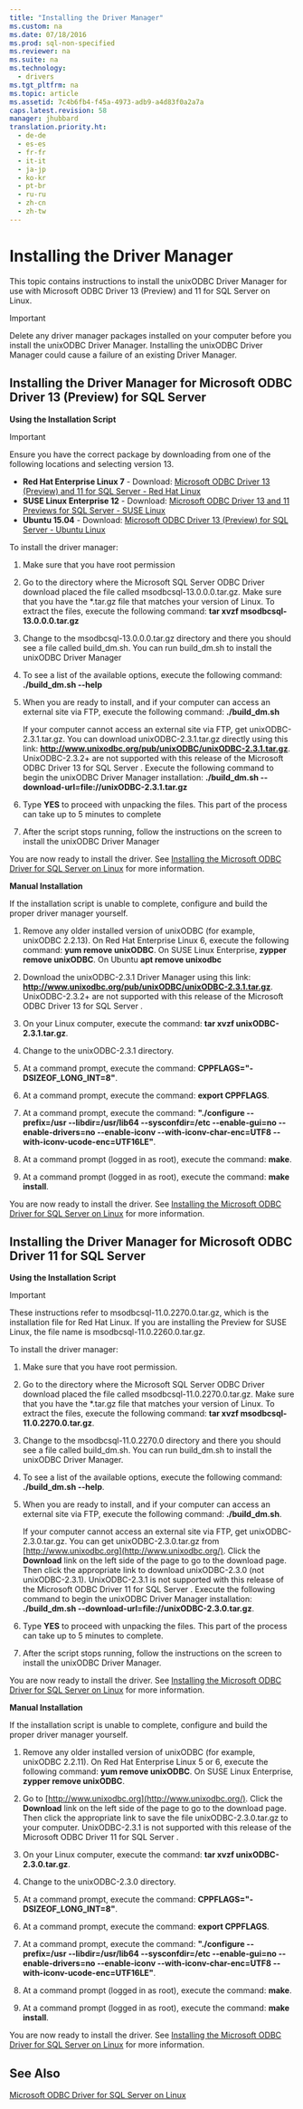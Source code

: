 ```yaml
---
title: "Installing the Driver Manager"
ms.custom: na
ms.date: 07/18/2016
ms.prod: sql-non-specified
ms.reviewer: na
ms.suite: na
ms.technology: 
  - drivers
ms.tgt_pltfrm: na
ms.topic: article
ms.assetid: 7c4b6fb4-f45a-4973-adb9-a4d83f0a2a7a
caps.latest.revision: 58
manager: jhubbard
translation.priority.ht: 
  - de-de
  - es-es
  - fr-fr
  - it-it
  - ja-jp
  - ko-kr
  - pt-br
  - ru-ru
  - zh-cn
  - zh-tw
---
```

# Installing the Driver Manager
This topic contains instructions to install the unixODBC Driver Manager for use with Microsoft ODBC Driver 13 (Preview) and 11 for SQL Server on Linux.  
  
> [!IMPORTANT]  
> Delete any driver manager packages installed on your computer before you install the unixODBC Driver Manager. Installing the unixODBC Driver Manager could cause a failure of an existing Driver Manager.  
  
## Installing the Driver Manager for Microsoft ODBC Driver 13 (Preview) for SQL Server  
  
**Using the Installation Script**  
  
> [!IMPORTANT]  
> Ensure you have the correct package by downloading from one of the following locations and selecting version 13.  
>   
> -   **Red Hat Enterprise Linux 7** - Download: [Microsoft ODBC Driver 13 (Preview) and 11 for SQL Server - Red Hat Linux](http://go.microsoft.com/fwlink/?LinkId=267321)  
> -   **SUSE Linux Enterprise 12** - Download: [Microsoft ODBC Driver 13 and 11 Previews for SQL Server - SUSE Linux](http://go.microsoft.com/fwlink/?LinkId=264916)  
> -   **Ubuntu 15.04** - Download: [Microsoft ODBC Driver 13 (Preview) for SQL Server - Ubuntu Linux](http://go.microsoft.com/fwlink/?LinkId=723136)  
  
To install the driver manager:  
  
1.  Make sure that you have root permission  
  
2.  Go to the directory where the  Microsoft  SQL Server  ODBC Driver download placed the file called msodbcsql-13.0.0.0.tar.gz. Make sure that you have the \*.tar.gz file that matches your version of Linux. To extract the files, execute the following command: **tar xvzf msodbcsql-13.0.0.0.tar.gz**  
  
3.  Change to the msodbcsql-13.0.0.0.tar.gz directory and there you should see a file called build_dm.sh. You can run build_dm.sh to install the unixODBC Driver Manager  
  
4.  To see a list of the available options, execute the following command: **./build_dm.sh --help**  
  
5.  When you are ready to install, and if your computer can access an external site via FTP, execute the following command: **./build_dm.sh**  
  
    If your computer cannot access an external site via FTP, get unixODBC-2.3.1.tar.gz. You can download unixODBC-2.3.1.tar.gz directly using this link: **http://www.unixodbc.org/pub/unixODBC/unixODBC-2.3.1.tar.gz**. UnixODBC-2.3.2+ are not supported with this release of the  Microsoft  ODBC Driver 13 for  SQL Server . Execute the following command to begin the unixODBC Driver Manager installation: **./build_dm.sh --download-url=file://unixODBC-2.3.1.tar.gz**  
  
6.  Type **YES** to proceed with unpacking the files. This part of the process can take up to 5 minutes to complete  
  
7.  After the script stops running, follow the instructions on the screen to install the unixODBC Driver Manager  
  
You are now ready to install the driver. See [Installing the Microsoft ODBC Driver for SQL Server on Linux](../content/Installing-the-Microsoft-ODBC-Driver-for-SQL-Server-on-Linux.md) for more information.  
  
**Manual Installation**  
  
If the installation script is unable to complete, configure and build the proper driver manager yourself.  
  
1.  Remove any older installed version of unixODBC (for example, unixODBC 2.2.13). On Red Hat Enterprise Linux 6, execute the following command: **yum remove unixODBC**. On SUSE Linux Enterprise, **zypper remove unixODBC**. On Ubuntu **apt remove unixodbc**  
  
2.  Download the unixODBC-2.3.1 Driver Manager using this link: **http://www.unixodbc.org/pub/unixODBC/unixODBC-2.3.1.tar.gz**. UnixODBC-2.3.2+ are not supported with this release of the  Microsoft  ODBC Driver 13 for  SQL Server .  
  
3.  On your Linux computer, execute the command: **tar xvzf unixODBC-2.3.1.tar.gz**.  
  
4.  Change to the unixODBC-2.3.1 directory.  
  
5.  At a command prompt, execute the command: **CPPFLAGS="-DSIZEOF_LONG_INT=8"**.  
  
6.  At a command prompt, execute the command: **export CPPFLAGS**.  
  
7.  At a command prompt, execute the command: **"./configure --prefix=/usr --libdir=/usr/lib64 --sysconfdir=/etc --enable-gui=no --enable-drivers=no --enable-iconv --with-iconv-char-enc=UTF8 --with-iconv-ucode-enc=UTF16LE"**.  
  
8.  At a command prompt (logged in as root), execute the command: **make**.  
  
9. At a command prompt (logged in as root), execute the command: **make install**.  
  
You are now ready to install the driver. See [Installing the Microsoft ODBC Driver for SQL Server on Linux](../content/Installing-the-Microsoft-ODBC-Driver-for-SQL-Server-on-Linux.md) for more information.  
  
## Installing the Driver Manager for Microsoft ODBC Driver 11 for SQL Server  
  
**Using the Installation Script**  
  
> [!IMPORTANT]  
> These instructions refer to msodbcsql-11.0.2270.0.tar.gz, which is the installation file for Red Hat Linux. If you are installing the Preview for SUSE Linux, the file name is msodbcsql-11.0.2260.0.tar.gz.  
  
To install the driver manager:  
  
1.  Make sure that you have root permission.  
  
2.  Go to the directory where the  Microsoft  SQL Server  ODBC Driver download placed the file called msodbcsql-11.0.2270.0.tar.gz. Make sure that you have the \*.tar.gz file that matches your version of Linux. To extract the files, execute the following command: **tar xvzf msodbcsql-11.0.2270.0.tar.gz**.  
  
3.  Change to the msodbcsql-11.0.2270.0 directory and there you should see a file called build_dm.sh. You can run build_dm.sh to install the unixODBC Driver Manager.  
  
4.  To see a list of the available options, execute the following command: **./build_dm.sh --help**.  
  
5.  When you are ready to install, and if your computer can access an external site via FTP, execute the following command: **./build_dm.sh**.  
  
    If your computer cannot access an external site via FTP, get unixODBC-2.3.0.tar.gz. You can get unixODBC-2.3.0.tar.gz from [http://www.unixodbc.org](http://www.unixodbc.org/). Click the **Download** link on the left side of the page to go to the download page. Then click the appropriate link to download unixODBC-2.3.0 (not unixODBC-2.3.1). UnixODBC-2.3.1 is not supported with this release of the  Microsoft  ODBC Driver 11 for  SQL Server . Execute the following command to begin the unixODBC Driver Manager installation: **./build_dm.sh --download-url=file://unixODBC-2.3.0.tar.gz**.  
  
6.  Type **YES** to proceed with unpacking the files. This part of the process can take up to 5 minutes to complete.  
  
7.  After the script stops running, follow the instructions on the screen to install the unixODBC Driver Manager.  
  
You are now ready to install the driver. See [Installing the Microsoft ODBC Driver for SQL Server on Linux](../content/Installing-the-Microsoft-ODBC-Driver-for-SQL-Server-on-Linux.md) for more information.  
  
**Manual Installation**  
  
If the installation script is unable to complete, configure and build the proper driver manager yourself.  
  
1.  Remove any older installed version of unixODBC (for example, unixODBC 2.2.11). On Red Hat Enterprise Linux 5 or 6, execute the following command: **yum remove unixODBC**. On SUSE Linux Enterprise, **zypper remove unixODBC**.  
  
2.  Go to [http://www.unixodbc.org](http://www.unixodbc.org/). Click the **Download** link on the left side of the page to go to the download page. Then click the appropriate link to save the file unixODBC-2.3.0.tar.gz to your computer. UnixODBC-2.3.1 is not supported with this release of the  Microsoft  ODBC Driver 11 for  SQL Server .  
  
3.  On your Linux computer, execute the command: **tar xvzf unixODBC-2.3.0.tar.gz**.  
  
4.  Change to the unixODBC-2.3.0 directory.  
  
5.  At a command prompt, execute the command: **CPPFLAGS="-DSIZEOF_LONG_INT=8"**.  
  
6.  At a command prompt, execute the command: **export CPPFLAGS**.  
  
7.  At a command prompt, execute the command: **"./configure --prefix=/usr --libdir=/usr/lib64 --sysconfdir=/etc --enable-gui=no --enable-drivers=no --enable-iconv --with-iconv-char-enc=UTF8 --with-iconv-ucode-enc=UTF16LE"**.  
  
8.  At a command prompt (logged in as root), execute the command: **make**.  
  
9. At a command prompt (logged in as root), execute the command: **make install**.  
  
You are now ready to install the driver. See [Installing the Microsoft ODBC Driver for SQL Server on Linux](../content/Installing-the-Microsoft-ODBC-Driver-for-SQL-Server-on-Linux.md) for more information.  
  
## See Also  
[Microsoft ODBC Driver for SQL Server on Linux](../content/Microsoft-ODBC-Driver-for-SQL-Server-on-Linux.md)  
  

